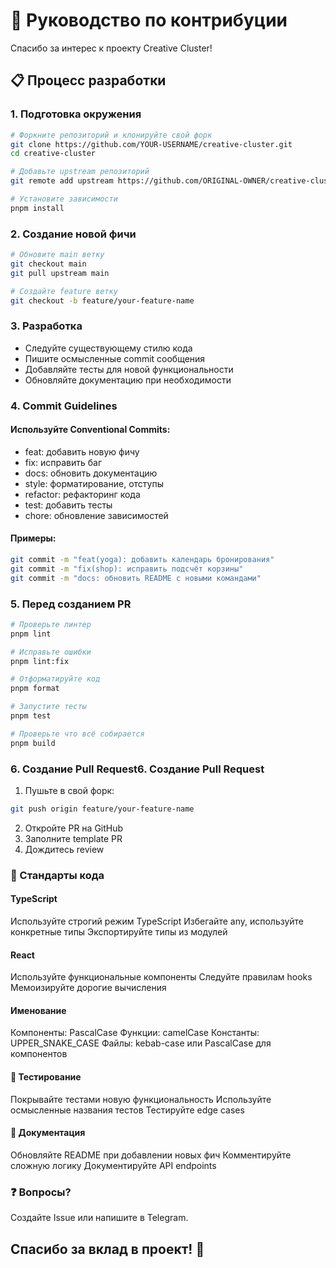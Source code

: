 # 🤝 Руководство по контрибуции

Спасибо за интерес к проекту Creative Cluster!

## 📋 Процесс разработки

### 1. Подготовка окружения

```bash
# Форкните репозиторий и клонируйте свой форк
git clone https://github.com/YOUR-USERNAME/creative-cluster.git
cd creative-cluster

# Добавьте upstream репозиторий
git remote add upstream https://github.com/ORIGINAL-OWNER/creative-cluster.git

# Установите зависимости
pnpm install
```

### 2. Создание новой фичи

```bash
# Обновите main ветку
git checkout main
git pull upstream main

# Создайте feature ветку
git checkout -b feature/your-feature-name
```

### 3. Разработка

- Следуйте существующему стилю кода
- Пишите осмысленные commit сообщения
- Добавляйте тесты для новой функциональности
- Обновляйте документацию при необходимости

### 4. Commit Guidelines

#### Используйте Conventional Commits:

- feat: добавить новую фичу
- fix: исправить баг
- docs: обновить документацию
- style: форматирование, отступы
- refactor: рефакторинг кода
- test: добавить тесты
- chore: обновление зависимостей

#### Примеры:

```bash
git commit -m "feat(yoga): добавить календарь бронирования"
git commit -m "fix(shop): исправить подсчёт корзины"
git commit -m "docs: обновить README с новыми командами"
```

### 5. Перед созданием PR

```bash
# Проверьте линтер
pnpm lint

# Исправьте ошибки
pnpm lint:fix

# Отформатируйте код
pnpm format

# Запустите тесты
pnpm test

# Проверьте что всё собирается
pnpm build
```

### 6. Создание Pull Request6. Создание Pull Request

1. Пушьте в свой форк:

```bash
git push origin feature/your-feature-name
```

2. Откройте PR на GitHub
3. Заполните template PR
4. Дождитесь review

### 🎨 Стандарты кода

#### TypeScript

Используйте строгий режим TypeScript
Избегайте any, используйте конкретные типы
Экспортируйте типы из модулей

#### React

Используйте функциональные компоненты
Следуйте правилам hooks
Мемоизируйте дорогие вычисления

#### Именование

Компоненты: PascalCase
Функции: camelCase
Константы: UPPER_SNAKE_CASE
Файлы: kebab-case или PascalCase для компонентов

#### 🧪 Тестирование

Покрывайте тестами новую функциональность
Используйте осмысленные названия тестов
Тестируйте edge cases

#### 📝 Документация

Обновляйте README при добавлении новых фич
Комментируйте сложную логику
Документируйте API endpoints

### ❓ Вопросы?

Создайте Issue или напишите в Telegram.

## Спасибо за вклад в проект! 🎉
